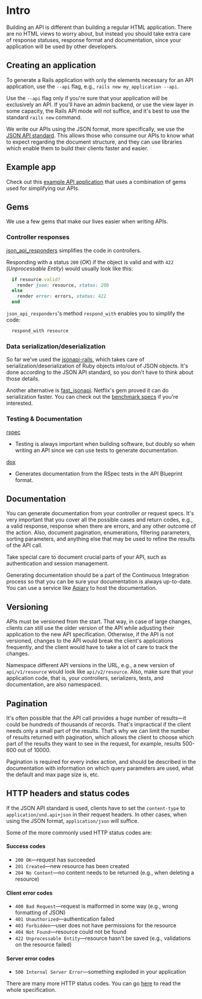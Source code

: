 # Intro

Building an API is different than building a regular HTML application. There are no HTML views to worry about, but instead you should take extra care of response statuses, response format and documentation, since your application will be used by other developers.

## Creating an application

To generate a Rails application with only the elements necessary for an API application, use the `--api` flag, e.g., `rails new my_application --api`.

Use the `--api` flag only if you're sure that your application will be exclusively an API. If you'll have an admin backend, or use the view layer in some capacity, the Rails API mode will not suffice, and it's best to use the standard `rails new` command.

We write our APIs using the JSON format, more specifically, we use the [JSON API standard](http://jsonapi.org/).
This allows those who consume our APIs to know what to expect regarding the document structure, and they can use libraries which enable them to build their clients faster and easier.

## Example app

Check out this [example API application](https://github.com/infinum/rails-infinum-jsonapi_example_app) that uses a combination of gems used for simplifying our APIs.


## Gems

We use a few gems that make our lives easier when writing APIs.


### Controller responses

[json\_api\_responders](https://github.com/infinum/json_api_responders) simplifies the code in controllers.

Responding with a status `200` (_OK_) if the object is valid and with `422` (_Unprocessable Entity_) would usually look like this:

```Ruby
  if resource.valid?
    render json: resource, status: 200
  else
    render error: errors, status: 422
  end
```

`json_api_responders`'s method `respond_with` enables you to simplify the code:

```Ruby
  respond_with resource
```

### Data serialization/deserialization

So far we've used the [jsonapi-rails](https://github.com/jsonapi-rb/jsonapi-rails), which takes care of serialization/deserialization of Ruby objects into/out of JSON objects. It's done according to the JSON API standard, so you don't have to think about those details.

Another alternative is [fast_jsonapi](https://github.com/Netflix/fast_jsonapi). Netflix's gem proved it can do serialization faster. You can check out the [benchmark specs](https://github.com/Netflix/fast_jsonapi/blob/master/spec/lib/object_serializer_performance_spec.rb) if you're interested.

### Testing & Documentation

[rspec](https://github.com/rspec/rspec-rails)
 * Testing is always important when building software, but doubly so when writing an API since we can use tests to generate documentation.

[dox](https://github.com/infinum/dox)
*  Generates documentation from the RSpec tests in the API Blueprint format.

## Documentation

You can generate documentation from your controller or request specs. It's very
important that you cover all the possible cases and return codes, e.g., a valid response,
response when there are errors, and any other outcome of the action. Also, document pagination, enumerations, filtering parameters, sorting parameters, and anything else that may be used to refine the results of the API call.

Take special care to document crucial parts of your API, such as authentication and session management.

Generating documentation should be a part of the Continuous Integration process so that you can be sure your documentation is always up-to-date. You can use a service like [Apiary](https://apiary.io/) to host the documentation.

## Versioning

APIs must be versioned from the start. That way, in case of large changes, clients can still use the older version of the API while adjusting their application to the new API specification. Otherwise, if the API is not versioned, changes to the API would break the  client's applications frequently, and the client would have to take a lot of care to track the changes.

Namespace different API versions in the URL, e.g., a new version of ```api/v1/resource``` would look like ```api/v2/resource```. Also, make sure that your application code, that is, your controllers, serializers, tests, and documentation, are also namespaced.

## Pagination

It's often possible that the API call provides a huge number of results—it could be hundreds of thousands of records. That's impractical if the client needs only a small part of the results. That's why we can limit the number of results returned with pagination, which allows the client to choose which part of the results they want to see in the request, for example, results 500-600 out of 10000.

Pagination is required for every index action, and should be described in the documentation with information on which query parameters are used, what the default and max page size is, etc.

## HTTP headers and status codes

If the JSON API standard is used, clients have to set the `content-type` to `application/vnd.api+json` in their request headers. In other cases, when using the JSON format, `application/json` will suffice.

Some of the more commonly used HTTP status codes are:
#### Success codes
* `200 OK`—request has succeeded
* `201 Created`—new resource has been created
* `204 No Content`—no content needs to be returned (e.g., when deleting a resource)

#### Client error codes
* `400 Bad Request`—request is malformed in some way (e.g., wrong formatting of JSON)
* `401 Unauthorized`—authentication failed
* `403 Forbidden`—user does not have permissions for the resource
* `404 Not Found`—resource could not be found
* `422 Unprocessable Entity`—resource hasn't be saved (e.g., validations on the resource failed)

#### Server error codes
* `500 Internal Server Error`—something exploded in your application


There are many more HTTP status codes. You can go [here](https://www.w3.org/Protocols/rfc2616/rfc2616-sec10.html) to read the whole specification.
